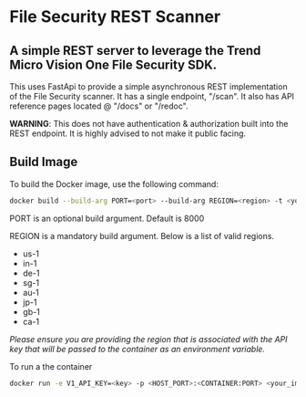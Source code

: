 # File Security REST Scanner

## A simple REST server to leverage the Trend Micro Vision One File Security SDK.

This uses FastApi to provide a simple asynchronous REST implementation of the File Security scanner. It has a single endpoint, "/scan". It also has API reference pages located @ "/docs" or "/redoc".

**WARNING**: This does not have authentication & authorization built into the REST endpoint. It is highly advised to not make it public facing.

## Build Image

To build the Docker image, use the following command:

```bash
docker build --build-arg PORT=<port> --build-arg REGION=<region> -t <your_image_name> .
```

PORT is an optional build argument. Default is 8000

REGION is a mandatory build argument. Below is a list of valid regions.
- us-1
- in-1
- de-1
- sg-1
- au-1
- jp-1
- gb-1
- ca-1

*Please ensure you are providing the region that is associated with the API key that will be passed to the container as an environment variable.*

To run a the container
```bash
docker run -e V1_API_KEY=<key> -p <HOST_PORT>:<CONTAINER:PORT> <your_image_name>
```
